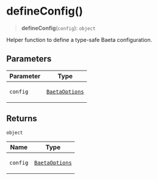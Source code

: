 # defineConfig()

> **defineConfig**(`config`): `object`

Helper function to define a type-safe Baeta configuration.

## Parameters

<table>
<thead>
<tr>
<th>Parameter</th>
<th>Type</th>
</tr>
</thead>
<tbody>
<tr>
<td>

`config`

</td>
<td>

[`BaetaOptions`](../interfaces/BaetaOptions.md)

</td>
</tr>
</tbody>
</table>

## Returns

`object`

<table>
<thead>
<tr>
<th>Name</th>
<th>Type</th>
</tr>
</thead>
<tbody>
<tr>
<td>

`config`

</td>
<td>

[`BaetaOptions`](../interfaces/BaetaOptions.md)

</td>
</tr>
</tbody>
</table>
